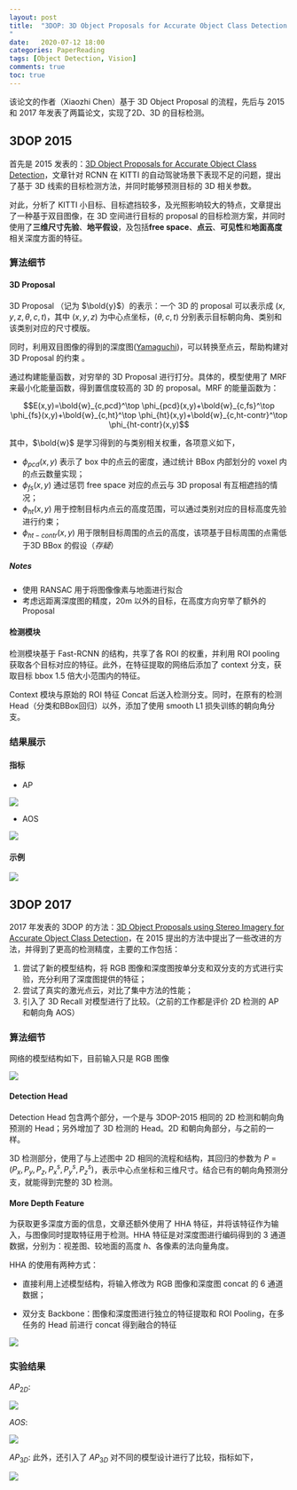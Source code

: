```yaml
---
layout: post
title:  "3DOP: 3D Object Proposals for Accurate Object Class Detection
"
date:   2020-07-12 18:00
categories: PaperReading 
tags: [Object Detection, Vision]
comments: true
toc: true
---
```


该论文的作者（Xiaozhi Chen）基于 3D Object Proposal 的流程，先后与 2015 和 2017 年发表了两篇论文，实现了2D、3D 的目标检测。

## 3DOP 2015

首先是 2015 发表的：[3D Object Proposals for Accurate Object Class Detection]()，文章针对 RCNN 在 KITTI 的自动驾驶场景下表现不足的问题，提出了基于 3D 线索的目标检测方法，并同时能够预测目标的 3D 相关参数。

对此，分析了 KITTI 小目标、目标遮挡较多，及光照影响较大的特点，文章提出了一种基于双目图像，在 3D 空间进行目标的 proposal 的目标检测方案，并同时使用了**三维尺寸先验**、**地平假设**，及包括**free space**、**点云**、**可见性**和**地面高度**相关深度方面的特征。

### 算法细节

#### 3D Proposal

3D Proposal （记为 $\bold{y}$）的表示：一个 3D 的 proposal 可以表示成 $(x,y,z,\theta,c,t)$，其中 $(x,y,z)$ 为中心点坐标，$(\theta,c,t)$ 分别表示目标朝向角、类别和该类别对应的尺寸模版。

同时，利用双目图像的得到的深度图([Yamaguchi]())，可以转换至点云，帮助构建对 3D Proposal 的约束 。


通过构建能量函数，对穷举的 3D Proposal 进行打分。具体的，模型使用了 MRF 来最小化能量函数，得到置信度较高的 3D 的 proposal。MRF 的能量函数为：

$$E(x,y)=\bold{w}_{c,pcd}^\top \phi_{pcd}(x,y)+\bold{w}_{c,fs}^\top \phi_{fs}(x,y)+\bold{w}_{c,ht}^\top \phi_{ht}(x,y)+\bold{w}_{c,ht-contr}^\top \phi_{ht-contr}(x,y)$$

其中，$\bold{w}$ 是学习得到的与类别相关权重，各项意义如下，

* $\phi_{pcd}(x,y)$ 表示了 box 中的点云的密度，通过统计 BBox 内部划分的 voxel 内的点云数量实现；
* $\phi_{fs}(x,y)$ 通过惩罚 free space 对应的点云与 3D proposal 有互相遮挡的情况；
* $\phi_{ht}(x,y)$ 用于控制目标内点云的高度范围，可以通过类别对应的目标高度先验进行约束；
* $\phi_{ht-contr}(x,y)$ 用于限制目标周围的点云的高度，该项基于目标周围的点需低于3D BBox 的假设（*存疑*）

##### Notes

* 使用 RANSAC 用于将图像像素与地面进行拟合
* 考虑远距离深度图的精度，20m 以外的目标，在高度方向穷举了额外的 Proposal

#### 检测模块

检测模块基于 Fast-RCNN 的结构，共享了各 ROI 的权重，并利用 ROI pooling 获取各个目标对应的特征。此外，在特征提取的网络后添加了 context 分支，获取目标 bbox 1.5 倍大小范围内的特征。

Context 模块与原始的 ROI 特征 Concat 后送入检测分支。同时，在原有的检测 Head（分类和BBox回归）以外，添加了使用 smooth L1 损失训练的朝向角分支。

### 结果展示

#### 指标

* AP

![](https://glimg.oss-cn-shanghai.aliyuncs.com/test/20200830192436.png)

* AOS

![](https://glimg.oss-cn-shanghai.aliyuncs.com/test/20200830192632.png)

#### 示例

![](https://glimg.oss-cn-shanghai.aliyuncs.com/test/20200830192123.png)
  

## 3DOP 2017

2017 年发表的 3DOP 的方法：[3D Object Proposals using Stereo Imagery for Accurate Object Class Detection]()，在 2015 提出的方法中提出了一些改进的方法，并得到了更高的检测精度，主要的工作包括：

1. 尝试了新的模型结构，将 RGB 图像和深度图按单分支和双分支的方式进行实验，充分利用了深度图提供的特征；
2. 尝试了真实的激光点云，对比了集中方法的性能；
3. 引入了 3D Recall 对模型进行了比较。（之前的工作都是评价 2D 检测的 AP 和朝向角 AOS）

### 算法细节

网络的模型结构如下，目前输入只是 RGB 图像

![](https://glimg.oss-cn-shanghai.aliyuncs.com/test/20200831013358.png)

#### Detection Head

Detection Head 包含两个部分，一个是与 3DOP-2015 相同的 2D 检测和朝向角预测的 Head；另外增加了 3D 检测的 Head。2D 和朝向角部分，与之前的一样。

3D 检测部分，使用了与上述图中 2D 相同的流程和结构，其回归的参数为 $P=(P_x,P_y,P_z,P_x^s,P_y^s,P_z^s)$，表示中心点坐标和三维尺寸。结合已有的朝向角预测分支，就能得到完整的 3D 检测。

#### More Depth Feature

为获取更多深度方面的信息，文章还额外使用了 HHA 特征，并将该特征作为输入，与图像同时提取特征用于检测。HHA 特征是对深度图进行编码得到的 3 通道数据，分别为：视差图、较地面的高度 $h$、各像素的法向量角度。

HHA 的使用有两种方式：

* 直接利用上述模型结构，将输入修改为 RGB 图像和深度图 concat 的 6 通道数据；

* 双分支 Backbone：图像和深度图进行独立的特征提取和 ROI Pooling，在多任务的 Head 前进行 concat 得到融合的特征

![](https://glimg.oss-cn-shanghai.aliyuncs.com/test/20200831013437.png)


### 实验结果


$AP_{2D}$:

![](https://glimg.oss-cn-shanghai.aliyuncs.com/test/20200831015810.png)

$AOS$:

![](https://glimg.oss-cn-shanghai.aliyuncs.com/test/20200831015856.png)



$AP_{3D}$: 此外，还引入了 $AP_{3D}$ 对不同的模型设计进行了比较，指标如下，

![](https://glimg.oss-cn-shanghai.aliyuncs.com/test/20200831020008.png)

